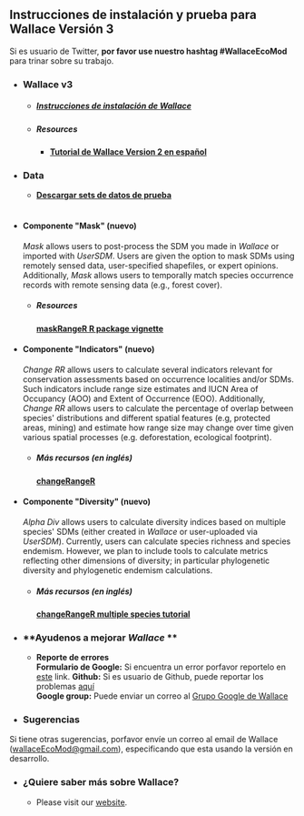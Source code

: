 ## Instrucciones de instalación y prueba para Wallace Versión 3

Si es usuario de Twitter, **por favor use nuestro  hashtag #WallaceEcoMod** para trinar sobre su trabajo.


* ### **Wallace v3**
  + ##### [Instrucciones de instalación de Wallace](installation_instructions.md)
  + ##### Resources
    + [**Tutorial de Wallace Version 2 en español**](https://wallaceecomod.github.io/wallace/articles/tutorial-v2-esp.html)

* ### Data
  + [**Descargar sets de datos de prueba**](Data.md)<br><br>


* #### **Componente "Mask" (nuevo)**
  *Mask* allows users to post-process the SDM you made in *Wallace* or imported with *UserSDM*.  Users are given the option to mask SDMs using remotely sensed data, user-specified shapefiles, or expert opinions. Additionally, *Mask* allows users to temporally match species occurrence records with remote sensing data (e.g., forest cover).
  
  + ##### Resources
    [**maskRangeR R package vignette**](https://cmerow.github.io/maskRangeR/maskRangeR_Tutorial.html)


* #### **Componente "Indicators" (nuevo)**
  *Change RR* allows users to calculate several indicators relevant for conservation assessments based on occurrence localities and/or SDMs. Such indicators include range size estimates and IUCN Area of Occupancy (AOO) and Extent of Occurrence (EOO). Additionally, *Change RR* allows users to calculate the percentage of overlap between species' distributions and different spatial features (e.g, protected areas, mining) and estimate how range size may change over time given various spatial processes (e.g. deforestation, ecological footprint).

  + ##### Más recursos (en inglés)
    [**changeRangeR**](https://cran.r-project.org/web/packages/changeRangeR/vignettes/singleSpeciesMetrics.pdf)


* #### **Componente "Diversity" (nuevo)**
  *Alpha Div* allows users to calculate diversity indices based on multiple species' SDMs (either created in *Wallace* or user-uploaded via *UserSDM*). Currently, users can calculate species richness and species endemism. However, we plan to include tools to calculate metrics reflecting other dimensions of diversity; in particular phylogenetic diversity and phylogenetic endemism calculations.
  

  + ##### Más recursos (en inglés)
    [**changeRangeR multiple species tutorial**](https://cran.r-project.org/web/packages/changeRangeR/vignettes/BiodivMetrics.pdf)<br>
    


* ### **Ayudenos a mejorar *Wallace* **
  + **Reporte de errores**<br>
  **Formulario de Google:** Si encuentra un error porfavor reportelo en [este](https://forms.gle/gTW1FqDTaVQqTtFK7) link. 
  **Github:** Si es usuario de Github, puede reportar los problemas [aquí](https://github.com/wallaceEcoMod/wallace/issues) <br>
  **Google group:** Puede enviar un correo al [Grupo Google de Wallace](https://groups.google.com/g/wallaceEcoMod) <br>
  
* ### **Sugerencias**
Si tiene otras sugerencias, porfavor envíe un correo al email de Wallace (wallaceEcoMod@gmail.com), especificando que esta usando la versión en desarrollo.<br>

* ### ¿Quiere saber más sobre Wallace?
  + Please visit our [website](https://wallaceecomod.github.io/).


